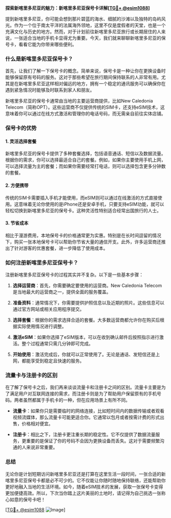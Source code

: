 **探索新喀里多尼亚的魅力：新喀里多尼亚保号卡详解[[TG💪+ @esim1088](https://t.me/s/esim1088)]**

提到新喀里多尼亚，你可能会想到那片碧蓝的海水、细腻的沙滩以及独特的岛屿风光。作为一个位于南太平洋的法属海外领地，这里不仅是度假者的天堂，也是一个充满文化与历史的地方。然而，对于计划前往新喀里多尼亚旅行或长期居住的人来说，一张适合当地的手机卡显得尤为重要。今天，我们就来聊聊新喀里多尼亚的保号卡，看看它能为你带来哪些便利。

### 什么是新喀里多尼亚保号卡？

首先，让我们了解一下保号卡的概念。简单来说，保号卡是一种让你在更换设备时能够保留原有号码的服务。这对于那些希望在旅行期间保持联系的人非常有用。尤其是在新喀里多尼亚这样相对偏远的地方，拥有一个稳定的通讯服务可以确保你在遇到紧急情况时能够及时联系到家人和朋友。

新喀里多尼亚的保号卡通常由当地的主要运营商提供，比如New Caledonia Telecom（简称OPT）。这些运营商不仅提供传统的SIM卡，还支持eSIM技术，这意味着你可以通过在线方式激活和管理你的电话号码，而无需亲自前往实体店铺。

### 保号卡的优势

#### 1. 灵活选择套餐
新喀里多尼亚的保号卡提供了多种套餐选择，包括语音通话、短信以及数据流量。根据你的需求，你可以选择最适合自己的套餐。例如，如果你主要使用手机上网，可以选择流量为主的套餐；而如果你需要经常打电话，则可以选择包含更多分钟数的套餐。

#### 2. 方便携带
传统的SIM卡需要插入手机才能使用，而eSIM则可以通过在线激活的方式直接使用。这意味着无论你使用的是iPhone还是安卓手机，只要支持eSIM功能，就可以轻松切换到新喀里多尼亚的保号卡。这种灵活性特别适合经常出国旅行的人士。

#### 3. 节省成本
相比于漫游费用，本地保号卡的价格通常更为实惠。特别是在长时间逗留的情况下，购买一张本地保号卡可以帮助你节省大量的通信开支。此外，许多运营商还推出了针对游客的优惠套餐，进一步降低了使用成本。

### 如何注册新喀里多尼亚保号卡？

注册新喀里多尼亚保号卡的过程其实并不复杂。以下是一些基本步骤：

1. **选择运营商**：首先，你需要确定要使用的运营商。New Caledonia Telecom是当地最大的运营商之一，提供全面的服务覆盖。
   
2. **准备资料**：通常情况下，你需要提供护照信息以及近期的照片。这些信息可以通过官方网站或相关应用程序提交。

3. **选择套餐**：根据你的需求选择合适的套餐。大多数运营商都允许你在购买后根据实际使用情况进行调整。

4. **激活eSIM**：如果你选择了eSIM版本，可以在收到确认邮件后按照指示进行激活。整个过程通常只需几分钟即可完成。

5. **开始使用**：激活完成后，你就可以正常使用了。无论是通话、发短信还是上网，都能享受到稳定且快速的服务。

### 流量卡与注册卡的区别

在了解了保号卡之后，我们再来谈谈流量卡和注册卡之间的区别。流量卡主要是为了满足用户对互联网连接的需求，而注册卡则是为了帮助用户保留原有的手机号码。两者虽然都属于手机卡的一种，但在应用场景上有所不同。

- **流量卡**：如果你只是需要临时的网络连接，比如短时间内的数据传输或者观看视频流媒体，那么流量卡可能更适合你。它通常以包月或者按需计费的形式出售，价格相对便宜。

- **注册卡**：相比之下，注册卡更注重长期的稳定性。它不仅提供了数据流量服务，更重要的是保证了你的号码不会因为更换设备而丢失。这对于需要频繁沟通的人来说非常重要。

### 总结

无论你是计划短期访问新喀里多尼亚还是打算在这里生活一段时间，一张合适的新喀里多尼亚保号卡都是必不可少的。它不仅能让你随时随地保持联络，还能帮助你更好地融入当地的生活环境。如今，随着eSIM技术的发展，获取一张保号卡变得更加便捷高效。所以，下次当你踏上这片美丽的土地时，请记得为自己挑选一张称心如意的保号卡吧！

[[TG💪+ @esim1088](https://t.me/s/esim1088) ![Image](https://i.postimg.cc/4NQfJmqS/Snipaste-2025-05-13-00-14-12.png)]